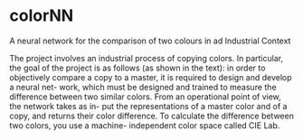 # colorNN
A neural network for the comparison of two colours in ad Industrial Context

The project involves an industrial process of copying colors. In particular, the goal of the project is as follows (as shown in the text): in order to objectively compare a copy to a master, it is required to design and develop a neural net- work, which must be designed and trained to measure the difference between two similar colors. From an operational point of view, the network takes as in- put the representations of a master color and of a copy, and returns their color difference. To calculate the difference between two colors, you use a machine- independent color space called CIE Lab.
